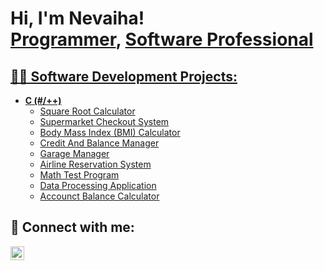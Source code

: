 <h1>Hi, I'm Nevaiha! <br/><a href="https://github.com/NevaihaJewel">Programmer</a>,
<a href="https://www.linkedin.com/in/nevaiha-jewel1/">Software Professional</h1>

<h2>👨‍💻 Software Development Projects:</h2>

- <b>C (#/++)</b>
  - [Square Root Calculator](https://github.com/NevaihaJewel/SquareRootCalculator)
  - [Supermarket Checkout System](https://github.com/NevaihaJewel/SupermarketCheckout)
  - [Body Mass Index (BMI) Calculator](https://github.com/NevaihaJewel/BMI_Calculator)
  - [Credit And Balance Manager](https://github.com/NevaihaJewel/CreditBalanceManager)
  - [Garage Manager](https://github.com/NevaihaJewel/GarageManager)
  - [Airline Reservation System](https://github.com/NevaihaJewel/AirlineReservation)
  - [Math Test Program](https://github.com/NevaihaJewel/MathTest)
  - [Data Processing Application](https://github.com/NevaihaJewel/ProcessingApp)
  - [Accounct Balance Calculator](https://github.com/NevaihaJewel/AccountBalance)

<h2> 🤳 Connect with me:</h2>

[<img align="left" alt="NevaihaAdams | LinkedIn" width="22px" src="https://cdn.jsdelivr.net/npm/simple-icons@v3/icons/linkedin.svg" />][linkedin]

[linkedin]: https://www.linkedin.com/in/nevaiha-adams-4b7547254/

<!--
Here are some ideas to get you started:

- 🔭 I’m currently working on ...
- 🌱 I’m currently learning ...
- 👯 I’m looking to collaborate on ...
- 🤔 I’m looking for help with ...
- 💬 Ask me about ...
- 📫 How to reach me: ...
- 😄 Pronouns: ...
- ⚡ Fun fact: ...
-->
